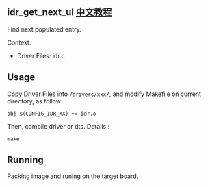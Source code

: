 idr_get_next_ul [中文教程](https://biscuitos.github.io/blog/IDR_idr_get_next_ul/)
----------------------------------

Find next populated entry.

Context:

* Driver Files: idr.c

## Usage

Copy Driver Files into `/drivers/xxx/`, and modify Makefile on current 
directory, as follow:

```
obj-$(CONFIG_IDR_XX) += idr.o
```

Then, compile driver or dts. Details :

```
make
```

## Running

Packing image and runing on the target board.
